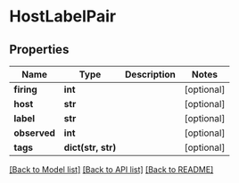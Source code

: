 # HostLabelPair

## Properties
Name | Type | Description | Notes
------------ | ------------- | ------------- | -------------
**firing** | **int** |  | [optional] 
**host** | **str** |  | [optional] 
**label** | **str** |  | [optional] 
**observed** | **int** |  | [optional] 
**tags** | **dict(str, str)** |  | [optional] 

[[Back to Model list]](../README.md#documentation-for-models) [[Back to API list]](../README.md#documentation-for-api-endpoints) [[Back to README]](../README.md)


